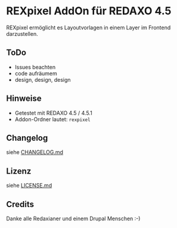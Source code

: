 REXpixel AddOn für REDAXO 4.5
===================================

REXpixel ermöglicht es Layoutvorlagen in einem Layer im Frontend darzustellen.


ToDo
--------

* Issues beachten
* code aufräumem
* design, design, design


Hinweise
--------

* Getestet mit REDAXO 4.5 / 4.5.1
* Addon-Ordner lautet: `rexpixel`

Changelog
---------

siehe [CHANGELOG.md](CHANGELOG.md)

Lizenz
------

siehe [LICENSE.md](LICENSE.md)

Credits
-------

Danke alle Redaxianer und einem Drupal Menschen :-)
